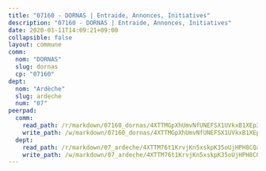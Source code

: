 ```yaml
---
title: "07160 - DORNAS | Entraide, Annonces, Initiatives"
description: "07160 - DORNAS | Entraide, Annonces, Initiatives"
date: 2020-01-11T14:09:21+09:00
collapsible: false
layout: commune
comm:
  nom: "DORNAS"
  slug: dornas
  cp: "07160"
dept:
  nom: "Ardèche"
  slug: ardeche
  num: "07"
peerpad:
  comm:
    read_path: /r/markdown/07160_dornas/4XTTMGpXhUmvNfUNEFSX1UVkxB1XEp3pzXmBMtyuQUV6K1h6k
    write_path: /w/markdown/07160_dornas/4XTTMGpXhUmvNfUNEFSX1UVkxB1XEp3pzXmBMtyuQUV6K1h6k-K3TgUGDkdLAaMSTMigbbg18neV87acm69uSin5LckPtD7uNFVcYTJf6sMC4j8QQWxCVwu7RdFv3RpBjDCQRyfGkHVnsVgppEhjuv9PosaH3PV4M8FuoCdLcSZ3F7QG9rsUVvjqkG
  dept:
    read_path: /r/markdown/07_ardeche/4XTTM76t1KrvjKn5xskpK35oUjHPH8CQaLdMsC4TVbgaVPp9H
    write_path: /w/markdown/07_ardeche/4XTTM76t1KrvjKn5xskpK35oUjHPH8CQaLdMsC4TVbgaVPp9H-K3TgTz6XqMtb1TG26LozWQGWzYCmeEroVRKKCBntm7SADEzfC88gC5qx4GzHEVb3Y3CHH1FRtgCq45v9wokwFBFS6YysdmDNnD29f5C4C6FuF2ZpCUFJZY3XzmFx1kWscUwpw6qR
---
```


